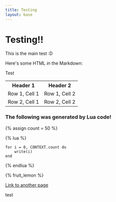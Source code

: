 ```yaml
---
title: Testing
layout: base
---
```

# Testing!!

This is the main test :D

Here's some HTML *in* the Markdown:

<div class="test">
	<p>Test</p>
	<!-- A table! -->
	<table>
		<tr>
			<th>Header 1</th>
			<th>Header 2</th>
		</tr>
		<tr>
			<td>Row 1, Cell 1</td>
			<td>Row 1, Cell 2</td>
		</tr>
		<tr>
			<td>Row 2, Cell 1</td>
			<td>Row 2, Cell 2</td>
		</tr>
	</table>
</div>

### The following was generated by Lua code!

<!-- Loop 1000 times -->

{% assign count = 50 %}

{% lua %}

	for i = 0, CONTEXT.count do
		write(i)
	end

{% endlua %}

{% fruit_lemon %}

<!-- A link to page.html, a neighboring file -->
[Link to another page](page.html)

<!-- Some JavaScript that will randomize the color of the word 'test' -->
<span name="test">test</span>
<script>
	document.querySelector('[name="test"]').style.color = `rgb(${Math.floor(Math.random() * 256)}, ${Math.floor(Math.random() * 256)}, ${Math.floor(Math.random() * 256)})`;
</script>
